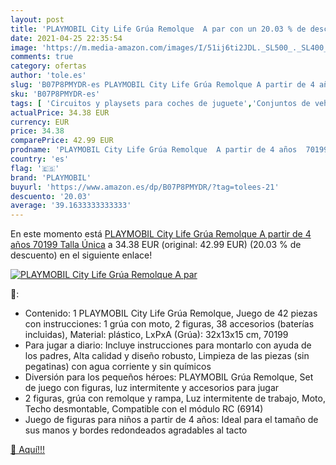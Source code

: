 ```yaml
---
layout: post
title: 'PLAYMOBIL City Life Grúa Remolque  A par con un 20.03 % de descuento'
date: 2021-04-25 22:35:54
image: 'https://m.media-amazon.com/images/I/51ij6ti2JDL._SL500_._SL400_.jpg'
comments: true
category: ofertas
author: 'tole.es'
slug: 'B07P8PMYDR-es PLAYMOBIL City Life Grúa Remolque A partir de 4 años 70199...'
sku: 'B07P8PMYDR-es'
tags: [ 'Circuitos y playsets para coches de juguete','Conjuntos de vehículos de motor para niños','Juguetes','Juguetes y juegos','Muñecos y figuras','Vehículos de juguete para niños','playmobil', ]
actualPrice: 34.38 EUR
currency: EUR
price: 34.38
comparePrice: 42.99 EUR
prodname: 'PLAYMOBIL City Life Grúa Remolque  A partir de 4 años  70199   Talla Única'
country: 'es'
flag: '🇪🇸'
brand: 'PLAYMOBIL'
buyurl: 'https://www.amazon.es/dp/B07P8PMYDR/?tag=tolees-21'
descuento: '20.03'
average: '39.1633333333333'
---
```


En este momento está [PLAYMOBIL City Life Grúa Remolque  A partir de 4 años  70199   Talla Única](https://www.amazon.es/dp/B07P8PMYDR/?tag=tolees-21) a 34.38 EUR (original: 42.99 EUR) (20.03 %  de descuento) en el siguiente enlace!

[![PLAYMOBIL City Life Grúa Remolque  A par](https://m.media-amazon.com/images/I/51ij6ti2JDL._SL500_._SL400_.jpg)](https://www.amazon.es/dp/B07P8PMYDR/?tag=tolees-21)

🔎:

- Contenido: 1 PLAYMOBIL City Life Grúa Remolque, Juego de 42 piezas con instrucciones: 1 grúa con moto, 2 figuras, 38 accesorios (baterías incluidas), Material: plástico, LxPxA (Grúa): 32x13x15 cm, 70199
- Para jugar a diario: Incluye instrucciones para montarlo con ayuda de los padres, Alta calidad y diseño robusto, Limpieza de las piezas (sin pegatinas) con agua corriente y sin químicos
- Diversión para los pequeños héroes: PLAYMOBIL Grúa Remolque, Set de juego con figuras, luz intermitente y accesorios para jugar
- 2 figuras, grúa con remolque y rampa, Luz intermitente de trabajo, Moto, Techo desmontable, Compatible con el módulo RC (6914)
- Juego de figuras para niños a partir de 4 años: Ideal para el tamaño de sus manos y bordes redondeados agradables al tacto

[🛒 Aquí!!!](https://www.amazon.es/dp/B07P8PMYDR/?tag=tolees-21)
